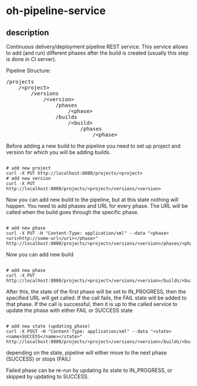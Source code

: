 oh-pipeline-service
===================

description
-----------

Continuous delivery/deployment pipeline REST service.
This service allows to add (and run) different phases after the build 
is created (usually this step is done in CI server).

Pipeline Structure:
<pre>
/projects
    /&lt;project&gt;
        /versions
            /&lt;version&gt;
                /phases
                    /&lt;phase&gt;
                /builds
                    /&lt;build&gt;
                        /phases
                            /&lt;phase&gt;
</pre>

Before adding a new build to the pipeline you need to set up project and
version for which you will be adding builds.
<pre><code>
# add new project
curl -X PUT http://localhost:8000/projects/&lt;project&gt;
# add new version
curl -X PUT http://localhost:8000/projects/&lt;project&gt;/versions/&lt;version&gt;
</code></pre>

Now you can add new build to the pipeline, but at this state nothing will 
happen. You need to add phases and URL for every phase. The URL will be 
called when the build goes through the specific phase.

<pre><code>
# add new phase
curl -X PUT -H "Content-Type: application/xml" --data "&lt;phase&gt;&lt;uri&gt;http://some-url&lt;/uri&gt;&lt;/phase&gt;" http://localhost:8000/projects/&lt;project&gt;/versions/&lt;version&gt;/phases/&lt;phase&gt;
</code></pre>

Now you can add new build
<pre><code>
# add new phase
curl -X PUT http://localhost:8000/projects/&lt;project&gt;/versions/&lt;version&gt;/builds/&lt;build&gt;
</code></pre>

After this, the state of the first phase will be set to IN_PROGRESS, then the
specified URL will get called. If the call fails, the FAIL state will be 
added to that phase. If the call is successful, then it is up to the called
service to update the phase with either FAIL or SUCCESS state

<pre><code>
# add new state (updating phase)
curl -X POST -H "Content-Type: application/xml" --data "&lt;state&gt;&lt;name&gt;SUCCESS&lt;/name&gt;&lt;/state&gt;" http://localhost:8000/projects/&lt;project&gt;/versions/&lt;version&gt;/builds/&lt;build&gt;/phases/&lt;phase&gt;
</code></pre>

depending on the state, pipeline will either move to the next phase (SUCCESS)
or stops (FAIL)

Failed phase can be re-run by updating its state to IN_PROGRESS, or skipped
by updating to SUCCESS.

